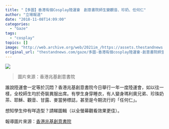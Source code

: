 ```yaml
---
title: "【多圖】香港有個Cosplay陸運會　創意書院師生變觀音、珍奶、任何仁"
author: "立場報道"
date: "2018-11-08T14:09:00"
categories:
  - "Gaze"
tags:
  - "cosplay"
topics: []
image: "http://web.archive.org/web/2021im_/https://assets.thestandnews.com/media/photos/hksc-09_V4Qch.png"
original_url: "thestandnews.com/gaze/多圖-香港有個cosplay陸運會-創意書院師生變觀音-珍奶-任何仁"
---
```

![](http://web.archive.org/web/2021im_/https://assets.thestandnews.com/media/photos/hksc-09_V4Qch.png)
> 圖片來源：香港兆基創意書院

誰說陸運會一定等於沉悶？香港兆基創意書院今日舉行一年一度陸運會，如以往一樣，全校師生均於奇裝異服出席。有學生身穿睡衣，有人變身瑪利奧兄弟、珍珠奶茶、耶穌、觀音、甘露、麥當勞標誌，甚至是今期流行的「任何仁」。

想知學生仲有咩造型？請睇圖輯（以全螢幕觀看效果更佳）。  
  
報導圖片來源：[香港兆基創意書院](http://web.archive.org/web/20211229132536/https://www.facebook.com/hkicchksc/)